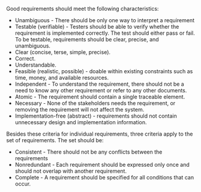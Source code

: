 Good requirements should meet the following characteristics:
* Unambiguous - There should be only one way to interpret a requirement
* Testable (verifiable) - Testers should be able to verify whether the requirement is implemented correctly. The test should either pass or fail. To be testable, requirements should be clear, precise, and unambiguous.
* Clear (concise, terse, simple, precise).
* Correct.
* Understandable.
* Feasible (realistic, possible) - doable within existing constraints such as time, money, and available resources.
* Independent - To understand the requirement, there should not be a need to know any other requirement or refer to any other documents.
* Atomic - The requirement should contain a single traceable element.
* Necessary - None of the stakeholders needs the requirement, or removing the requirement will not affect the system.
* Implementation-free (abstract) - requirements should not contain unnecessary design and implementation information.

Besides these criteria for individual requirements, three criteria apply to the set of requirements. The set should be:
* Consistent - There should not be any conflicts between the requirements
* Nonredundant - Each requirement should be expressed only once and should not overlap with another requirement.
* Complete - A requirement should be specified for all conditions that can occur.
